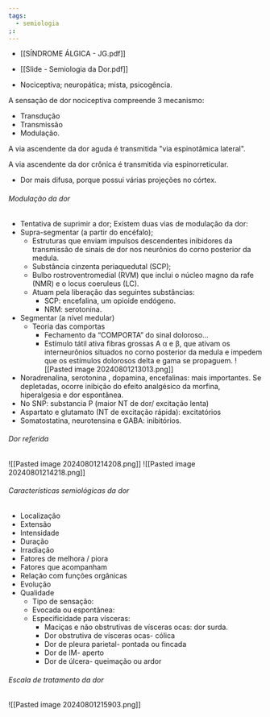 ```yaml
---
tags:
  - semiologia
;:
---
```

* [[SÍNDROME ÁLGICA - JG.pdf]]
* [[Slide - Semiologia da Dor.pdf]]

* Nociceptiva; neuropática; mista, psicogência. 

A sensação de dor nociceptiva compreende 3 mecanismo:
* Transdução
* Transmissão
* Modulação. 

A via ascendente da dor aguda é transmitida "via espinotâmica lateral". 

A via ascendente da dor crônica é transmitida via espinorreticular. 
* Dor mais difusa, porque possui várias projeções no córtex. 

###### Modulação da dor
* Tentativa de suprimir a dor; 
Existem duas vias de modulação da dor:
* Supra-segmentar (a partir do encéfalo);
	* Estruturas que enviam impulsos descendentes inibidores da transmissão de sinais de dor nos neurônios do corno posterior da medula.
	* Substância cinzenta periaquedutal (SCP);
	* Bulbo rostroventromedial (RVM) que inclui o núcleo magno da rafe (NMR) e o locus coeruleus (LC).
	* Atuam pela liberação das seguintes substâncias: 
		* SCP: encefalina, um opioide endógeno.
		* NRM: serotonina.
* Segmentar (a nível medular)
	* Teoria das comportas
		* Fechamento da “COMPORTA” do sinal doloroso...
		* Estímulo tátil ativa fibras grossas A α e β, que ativam os interneurônios situados no corno posterior da medula e impedem que os estímulos dolorosos delta e gama se propaguem. 
![[Pasted image 20240801213013.png]]
* Noradrenalina, serotonina , dopamina, encefalinas: mais importantes. Se depletadas, ocorre inibição do efeito analgésico da morfina, hiperalgesia e dor espontânea.
* No SNP: substancia P (maior NT de dor/ excitação lenta)
* Aspartato e glutamato (NT de excitação rápida): excitatórios
* Somatostatina, neurotensina e GABA: inibitórios.
###### Dor referida
![[Pasted image 20240801214208.png]]
![[Pasted image 20240801214218.png]]

###### Características semiológicas da dor
* Localização
* Extensão
* Intensidade
* Duração
* Irradiação
* Fatores de melhora / piora
* Fatores que acompanham 
* Relação com funções orgânicas 
* Evolução
* Qualidade
	* Tipo de sensação:
	* Evocada ou espontânea: 
	* Especificidade para vísceras: 
		* Maciças e não obstrutivas de vísceras ocas: dor surda. 
		* Dor obstrutiva de vísceras ocas- cólica
		* Dor de pleura parietal- pontada ou fincada
		* Dor de IM- aperto
		* Dor de úlcera- queimação ou ardor

###### Escala de tratamento da dor
![[Pasted image 20240801215903.png]]



